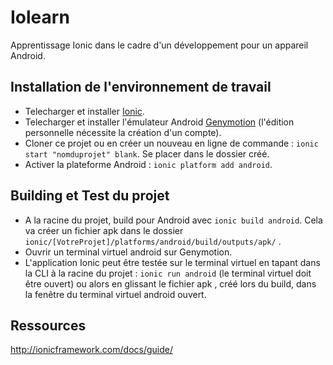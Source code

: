 # Iolearn

  Apprentissage Ionic dans le cadre d'un développement pour un appareil Android.
  

## Installation de l'environnement de travail

  - Telecharger et installer [Ionic](http://ionicframework.com/).
  - Telecharger et installer l'émulateur Android [Genymotion](https://www.genymotion.com/) (l'édition personnelle nécessite la création d'un compte).
  - Cloner ce projet ou en créer un nouveau en ligne de commande : `ionic start "nomduprojet" blank`. Se placer dans le dossier créé.
  - Activer la plateforme Android : `ionic platform add android`.

## Building et Test du projet

  - A la racine du projet, build pour Android avec `ionic build android`. Cela va créer un fichier apk dans le dossier `ionic/[VotreProjet]/platforms/android/build/outputs/apk/` .
  - Ouvrir un terminal virtuel android sur Genymotion.
  - L'application Ionic peut être testée sur le terminal virtuel en tapant dans la CLI à la racine du projet : `ionic run android` (le terminal virtuel doit être ouvert) ou alors en glissant le fichier apk , créé lors du build, dans la fenêtre du terminal virtuel android ouvert.









## Ressources

http://ionicframework.com/docs/guide/
